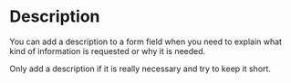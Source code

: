 # Description

You can add a description to a form field when you need to explain what kind of information is requested or why it is needed.

Only add a description if it is really necessary and try to keep it short.